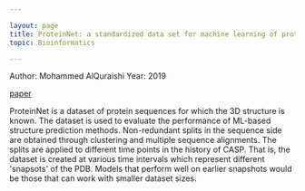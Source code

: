 ```yaml
---

layout: page
title: ProteinNet: a standardized data set for machine learning of protein structure
topic: Bioinformatics

---
```


Author: Mohammed AlQuraishi
Year: 2019

[paper](https://bmcbioinformatics.biomedcentral.com/track/pdf/10.1186/s12859-019-2932-0.pdf)

ProteinNet is a dataset of protein sequences for which the 3D structure is known.
The dataset is used to evaluate the performance of ML-based structure prediction methods.
Non-redundant splits in the sequence side are obtained through clustering and multiple sequence alignments.
The splits are applied to different time points in the history of CASP.
That is, the dataset is created at various time intervals which represent different 'snapsots' of the PDB.
Models that perform well on earlier snapshots would be those that can work with smaller dataset sizes.

